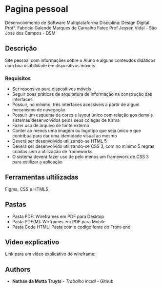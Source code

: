
# Pagina pessoal

Desenvolvimento de Software Multiplataforma
Disciplina: Design Digital
Prof°. Fabrício Galende Marques de Carvalho
Fatec Prof Jessen Vidal - São José dos Campos - DSM


## Descrição
Site pessoal com informações sobre o Aluno e alguns conteudos didáticos com 
boa usabilidade em dispositivos móveis


### Requisitos
* Ser reponsivo para dispositivos móveis
* Seguir boas práticas de arquitetura de informação na construção das interfaces
* Possuir, no mínimo, três interfaces acessíveis a partir de algum mecanismo de navegação
* Possuir um esquema de cores e layout único com relação aos demais sistemas desenvolvidos pelos seus colegas de turma
* Fazer uso de arquivo de fonte externa
* Conter ao menos uma imagem ou logotipo que seja único e que contribua para dar uma identidade visual ao mesmo
* Deverá ser desenvolvido utilizando-se HTML 5
* Deverá ser desenvolvido utilizando-se CSS 3, com no mínimo 5 regras criadas sem a utilização de frameworks
* O sistema deverá fazer uso de pelo menos um framework de CSS 3 para estilizar a aplicação


## Ferramentas ultilizadas
Figma, CSS e HTML5

## Pastas
* Pasta PDF: Wireframes em PDF para Desktop
* Pasta PDF(M): Wirframes em PDF para Mobile
* Pasta Code HTML: Pasta com o codigo fonte do Front-end


## Video explicativo
Link para um vídeo explicativo do wireframe:

## Authors

* **Nathan da Motta Truyts** - *Trabalho incial* - Github



